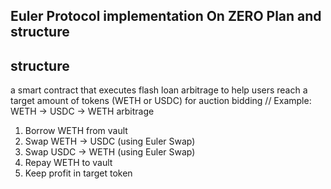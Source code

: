 ## Euler Protocol implementation On ZERO Plan and structure

## structure

a smart contract that executes flash loan arbitrage to help users reach a target amount of tokens (WETH or USDC) for auction bidding
// Example: WETH → USDC → WETH arbitrage

1. Borrow WETH from vault
2. Swap WETH → USDC (using Euler Swap)
3. Swap USDC → WETH (using Euler Swap)
4. Repay WETH to vault
5. Keep profit in target token
